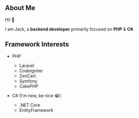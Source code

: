 ## About Me

Hi! :wave:

I am Jack, a **backend developer** primarily focused on **PHP** & **C#**.

## Framework Interests

- PHP
	 - Laravel
	 - CodeIgniter
	 - ZenCart
	 - Symfony
	 - CakePHP

- C# (I'm new, be nice :joy:)
	- .NET Core
	 - EntityFramework
